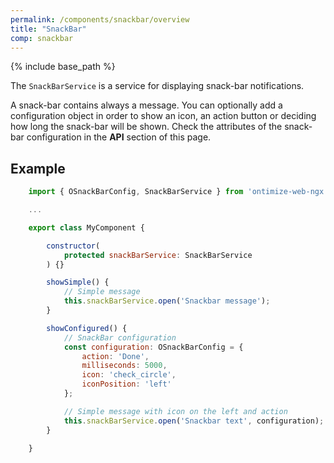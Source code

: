 ```yaml
---
permalink: /components/snackbar/overview
title: "SnackBar"
comp: snackbar
---
```


{% include base_path %}

The `SnackBarService` is a service for displaying snack-bar notifications.

A snack-bar contains always a message. You can optionally add a configuration object in order to show an icon, an action button or deciding how long the snack-bar will be shown. Check the attributes of the snack-bar configuration in the **API** section of this page.

## Example

```javascript
    import { OSnackBarConfig, SnackBarService } from 'ontimize-web-ngx';

    ...

    export class MyComponent {

        constructor(
            protected snackBarService: SnackBarService
        ) {}

        showSimple() {
            // Simple message
            this.snackBarService.open('Snackbar message');
        }

        showConfigured() {
            // SnackBar configuration
            const configuration: OSnackBarConfig = {
                action: 'Done',
                milliseconds: 5000,
                icon: 'check_circle',
                iconPosition: 'left'
            };

            // Simple message with icon on the left and action
            this.snackBarService.open('Snackbar text', configuration);
        }

    }
```
